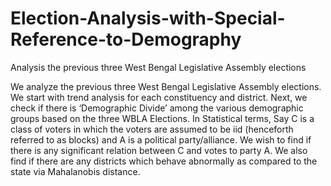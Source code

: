 # Election-Analysis-with-Special-Reference-to-Demography
Analysis the previous three West Bengal Legislative Assembly elections

We analyze the previous three West Bengal Legislative Assembly elections. We start with trend analysis for each constituency and district. Next, we check if there is ‘Demographic Divide’ among the various demographic groups based on the three WBLA Elections. In Statistical terms, Say C is a class of voters in which the voters are assumed to be iid (henceforth referred to as blocks) and A is a political party/alliance. We wish to find if there is any significant relation between C and votes to party A. We also find if there are any districts which behave abnormally as compared to the state via Mahalanobis distance.
